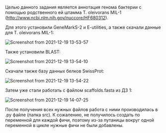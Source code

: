 Целью данного задания является аннотация генома бактерии с помощью родственного ей штамма T. oleivorans MIL-1 (http://www.ncbi.nlm.nih.gov/nuccore/HF680312).


Для этого установили GeneMarkS-2 и E-utilities, а также скачали данные для T. oleivorans MIL-1:

![Screenshot from 2021-12-19 13-53-57](https://user-images.githubusercontent.com/60808642/146672975-a2b3917b-cacc-4442-98bb-6e26363a9c46.png)

Также установили BLAST: 

![Screenshot from 2021-12-19 13-54-10](https://user-images.githubusercontent.com/60808642/146672984-c506ca25-111f-49e3-98ae-24f35820aa8d.png)

Скачали также базу данных белков SwissProt:

![Screenshot from 2021-12-19 13-54-22](https://user-images.githubusercontent.com/60808642/146672989-fba50718-9713-4a82-9492-b3a13b24534f.png)

Затем уже стали работать с файлом scaffolds.fasta из ДЗ 1:

![Screenshot from 2021-12-19 14-07-25](https://user-images.githubusercontent.com/60808642/146673001-b907ddae-d51f-42f3-b45e-5d307be60d47.png)

После получения всех нужных файлов работа с ними производилась в .py файле (папка src). К сожалению, не получилось создать по переменной для каждой фичи, поэтому из-за путаницы вокруг одной переменной в цикле нужные фичи не были добавлены.
